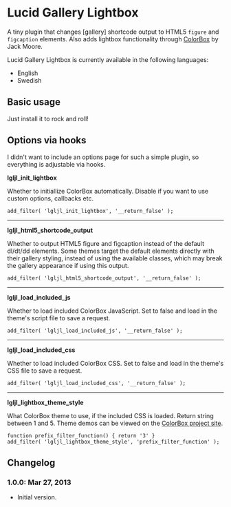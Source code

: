 # Lucid Gallery Lightbox

A tiny plugin that changes [gallery] shortcode output to HTML5 `figure` and `figcaption` elements. Also adds lightbox functionality through [ColorBox](http://www.jacklmoore.com/colorbox/) by Jack Moore.

Lucid Gallery Lightbox is currently available in the following languages:

* English
* Swedish

## Basic usage

Just install it to rock and roll!

## Options via hooks

I didn't want to include an options page for such a simple plugin, so everything is adjustable via hooks.

**lgljl\_init\_lightbox**

Whether to initiallize ColorBox automatically. Disable if you want to use custom options, callbacks etc.

	add_filter( 'lgljl_init_lightbox', '__return_false' );

-----

**lgljl\_html5\_shortcode\_output**

Whether to output HTML5 figure and figcaption instead of the default dl/dt/dd elements. Some themes target the default elements directly with their gallery styling, instead of using the available classes, which may break the gallery appearance if using this output.

	add_filter( 'lgljl_html5_shortcode_output', '__return_false' );

-----

**lgljl\_load\_included\_js**

Whether to load included ColorBox JavaScript. Set to false and load in the theme's script file to save a request.

	add_filter( 'lgljl_load_included_js', '__return_false' );

-----

**lgljl\_load\_included\_css**

Whether to load included ColorBox CSS. Set to false and load in the theme's CSS file to save a request.

	add_filter( 'lgljl_load_included_css', '__return_false' );

-----

**lgljl\_lightbox\_theme\_style**

What ColorBox theme to use, if the included CSS is loaded. Return string between 1 and 5. Theme demos can be viewed on the [ColorBox project site](http://www.jacklmoore.com/colorbox/).

	function prefix_filter_function() { return '3' }
	add_filter( 'lgljl_lightbox_theme_style', 'prefix_filter_function' );

## Changelog

### 1.0.0: Mar 27, 2013

* Initial version.